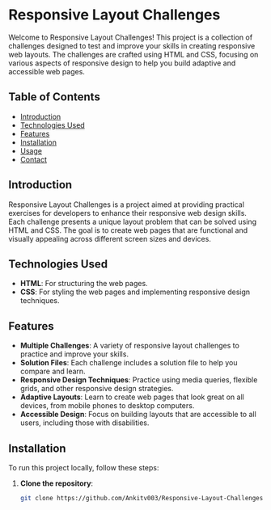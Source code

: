 # Responsive Layout Challenges

Welcome to Responsive Layout Challenges! This project is a collection of challenges designed to test and improve your skills in creating responsive web layouts. The challenges are crafted using HTML and CSS, focusing on various aspects of responsive design to help you build adaptive and accessible web pages.

## Table of Contents

- [Introduction](#introduction)
- [Technologies Used](#technologies-used)
- [Features](#features)
- [Installation](#installation)
- [Usage](#usage)
- [Contact](#contact)

## Introduction

Responsive Layout Challenges is a project aimed at providing practical exercises for developers to enhance their responsive web design skills. Each challenge presents a unique layout problem that can be solved using HTML and CSS. The goal is to create web pages that are functional and visually appealing across different screen sizes and devices.

## Technologies Used

- **HTML**: For structuring the web pages.
- **CSS**: For styling the web pages and implementing responsive design techniques.

## Features

- **Multiple Challenges**: A variety of responsive layout challenges to practice and improve your skills.
- **Solution Files**: Each challenge includes a solution file to help you compare and learn.
- **Responsive Design Techniques**: Practice using media queries, flexible grids, and other responsive design strategies.
- **Adaptive Layouts**: Learn to create web pages that look great on all devices, from mobile phones to desktop computers.
- **Accessible Design**: Focus on building layouts that are accessible to all users, including those with disabilities.

## Installation

To run this project locally, follow these steps:

1. **Clone the repository**:
   
   ```bash
   git clone https://github.com/Ankitv003/Responsive-Layout-Challenges.git
